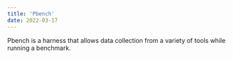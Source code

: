 ```yaml
---
title: 'Pbench'
date: 2022-03-17
---
```


Pbench is a harness that allows data collection from a variety of tools while running a benchmark. 
